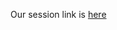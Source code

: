 Our session link is [here](https://www.notion.so/Week-6-Introduction-to-JavaScript-and-p5js-1-821a8a676bd840e1a262385f7f7b8532?pvs=4)